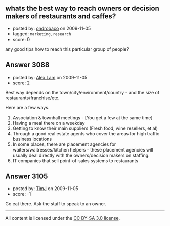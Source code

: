 ## whats the best way to reach owners or decision makers of restaurants and caffes?

- posted by: [ondrobaco](https://stackexchange.com/users/-1/1266-ondrobaco) on 2009-11-05
- tagged: `marketing`, `research`
- score: 0

any good tips how to reach this particular group of people?


## Answer 3088

- posted by: [Alex Lam](https://stackexchange.com/users/-1/1281-alex-lam) on 2009-11-05
- score: 2

Best way depends on the town/city/environment/country - and the size of restaurants/franchise/etc.

Here are a few ways.

1. Association & townhall meetings - [You get a few at the same time]
2. Having a meal there on a weekday 
3. Getting to know their main suppliers (Fresh food, wine resellers, et al)
4. Through a good real estate agents who cover the areas for high traffic business locations
5. In some places, there are placement agencies for waiters/waitresses/kitchen helpers - these placement agencies will usually deal directly with the owners/decision makers on staffing.
6. IT companies that sell point-of-sales systems to restaurants



## Answer 3105

- posted by: [TimJ](https://stackexchange.com/users/-1/1172-timj) on 2009-11-05
- score: -1

Go eat there.  Ask the staff to speak to an owner. 



---

All content is licensed under the [CC BY-SA 3.0 license](https://creativecommons.org/licenses/by-sa/3.0/).
